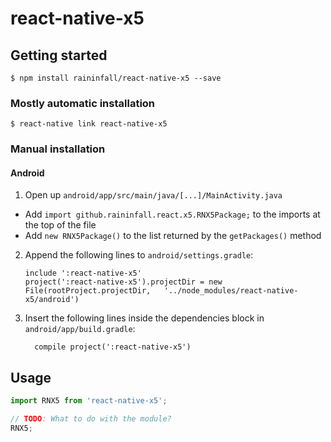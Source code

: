 
# react-native-x5

## Getting started

`$ npm install raininfall/react-native-x5 --save`

### Mostly automatic installation

`$ react-native link react-native-x5`

### Manual installation


#### Android

1. Open up `android/app/src/main/java/[...]/MainActivity.java`
  - Add `import github.raininfall.react.x5.RNX5Package;` to the imports at the top of the file
  - Add `new RNX5Package()` to the list returned by the `getPackages()` method
2. Append the following lines to `android/settings.gradle`:
  	```
  	include ':react-native-x5'
  	project(':react-native-x5').projectDir = new File(rootProject.projectDir, 	'../node_modules/react-native-x5/android')
  	```
3. Insert the following lines inside the dependencies block in `android/app/build.gradle`:
  	```
      compile project(':react-native-x5')
  	```


## Usage
```javascript
import RNX5 from 'react-native-x5';

// TODO: What to do with the module?
RNX5;
```
  
